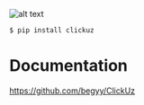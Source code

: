 ![alt text](https://i.imgur.com/JodvWCx.jpg)


```console
$ pip install clickuz
```

# Documentation
https://github.com/begyy/ClickUz